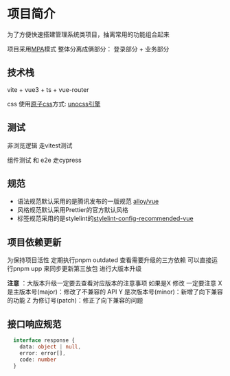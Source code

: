 # 项目简介

为了方便快速搭建管理系统类项目，抽离常用的功能组合起来

项目采用[MPA](https://juejin.cn/post/7018876571658223623)模式 整体分离成俩部分： 登录部分 + 业务部分

## 技术栈

vite + vue3 + ts + vue-router

css 使用[原子css](https://antfu.me/posts/reimagine-atomic-css-zh)方式: [unocss引擎](https://github.com/unocss/unocss)

## 测试

非浏览逻辑 走vitest测试

组件测试 和 e2e 走cypress

## 规范

- 语法规范默认采用的是腾讯发布的一版规范 [alloy/vue](https://github.com/AlloyTeam/eslint-config-alloy/blob/master/README.zh-CN.md)
- 风格规范默认采用Prettier的官方默认风格
- 标签规范采用的是stylelint的[stylelint-config-recommended-vue](https://github.com/ota-meshi/stylelint-config-recommended-vue)

## 项目依赖更新

  为保持项目活性 定期执行pnpm outdated 查看需要升级的三方依赖
  可以直接运行pnpm upp 来同步更新第三放包 进行大版本升级

**注意**
：大版本升级一定要去查看对应版本的注意事项
如果是X 修改 一定要注意
X 是主版本号(major)：修改了不兼容的 API
Y 是次版本号(minor)：新增了向下兼容的功能
Z 为修订号(patch)：修正了向下兼容的问题

## 接口响应规范

```typescript
  interface response {
    data: object | null,
    error: error[],
    code: number
  }
```
